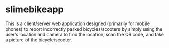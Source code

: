 # slimebikeapp
This is a client/server web application designed (primarily for mobile phones) to report incorrectly parked bicycles/scooters by simply using the user's location and camera to find the location, scan the QR code, and take a picture of the bicycle/scooter. 
